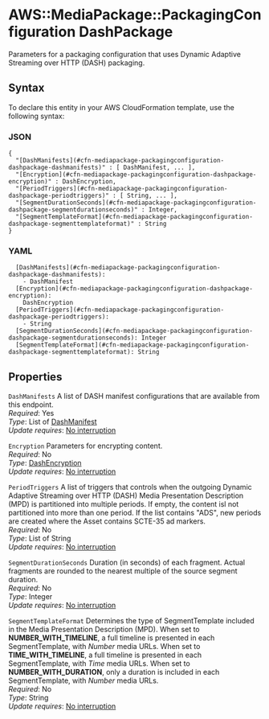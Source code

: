 # AWS::MediaPackage::PackagingConfiguration DashPackage<a name="aws-properties-mediapackage-packagingconfiguration-dashpackage"></a>

Parameters for a packaging configuration that uses Dynamic Adaptive Streaming over HTTP \(DASH\) packaging\.

## Syntax<a name="aws-properties-mediapackage-packagingconfiguration-dashpackage-syntax"></a>

To declare this entity in your AWS CloudFormation template, use the following syntax:

### JSON<a name="aws-properties-mediapackage-packagingconfiguration-dashpackage-syntax.json"></a>

```
{
  "[DashManifests](#cfn-mediapackage-packagingconfiguration-dashpackage-dashmanifests)" : [ DashManifest, ... ],
  "[Encryption](#cfn-mediapackage-packagingconfiguration-dashpackage-encryption)" : DashEncryption,
  "[PeriodTriggers](#cfn-mediapackage-packagingconfiguration-dashpackage-periodtriggers)" : [ String, ... ],
  "[SegmentDurationSeconds](#cfn-mediapackage-packagingconfiguration-dashpackage-segmentdurationseconds)" : Integer,
  "[SegmentTemplateFormat](#cfn-mediapackage-packagingconfiguration-dashpackage-segmenttemplateformat)" : String
}
```

### YAML<a name="aws-properties-mediapackage-packagingconfiguration-dashpackage-syntax.yaml"></a>

```
  [DashManifests](#cfn-mediapackage-packagingconfiguration-dashpackage-dashmanifests): 
    - DashManifest
  [Encryption](#cfn-mediapackage-packagingconfiguration-dashpackage-encryption): 
    DashEncryption
  [PeriodTriggers](#cfn-mediapackage-packagingconfiguration-dashpackage-periodtriggers): 
    - String
  [SegmentDurationSeconds](#cfn-mediapackage-packagingconfiguration-dashpackage-segmentdurationseconds): Integer
  [SegmentTemplateFormat](#cfn-mediapackage-packagingconfiguration-dashpackage-segmenttemplateformat): String
```

## Properties<a name="aws-properties-mediapackage-packagingconfiguration-dashpackage-properties"></a>

`DashManifests`  <a name="cfn-mediapackage-packagingconfiguration-dashpackage-dashmanifests"></a>
A list of DASH manifest configurations that are available from this endpoint\.  
*Required*: Yes  
*Type*: List of [DashManifest](aws-properties-mediapackage-packagingconfiguration-dashmanifest.md)  
*Update requires*: [No interruption](https://docs.aws.amazon.com/AWSCloudFormation/latest/UserGuide/using-cfn-updating-stacks-update-behaviors.html#update-no-interrupt)

`Encryption`  <a name="cfn-mediapackage-packagingconfiguration-dashpackage-encryption"></a>
Parameters for encrypting content\.  
*Required*: No  
*Type*: [DashEncryption](aws-properties-mediapackage-packagingconfiguration-dashencryption.md)  
*Update requires*: [No interruption](https://docs.aws.amazon.com/AWSCloudFormation/latest/UserGuide/using-cfn-updating-stacks-update-behaviors.html#update-no-interrupt)

`PeriodTriggers`  <a name="cfn-mediapackage-packagingconfiguration-dashpackage-periodtriggers"></a>
A list of triggers that controls when the outgoing Dynamic Adaptive Streaming over HTTP \(DASH\) Media Presentation Description \(MPD\) is partitioned into multiple periods\. If empty, the content isl not partitioned into more than one period\. If the list contains "ADS", new periods are created where the Asset contains SCTE\-35 ad markers\.   
*Required*: No  
*Type*: List of String  
*Update requires*: [No interruption](https://docs.aws.amazon.com/AWSCloudFormation/latest/UserGuide/using-cfn-updating-stacks-update-behaviors.html#update-no-interrupt)

`SegmentDurationSeconds`  <a name="cfn-mediapackage-packagingconfiguration-dashpackage-segmentdurationseconds"></a>
Duration \(in seconds\) of each fragment\. Actual fragments are rounded to the nearest multiple of the source segment duration\.   
*Required*: No  
*Type*: Integer  
*Update requires*: [No interruption](https://docs.aws.amazon.com/AWSCloudFormation/latest/UserGuide/using-cfn-updating-stacks-update-behaviors.html#update-no-interrupt)

`SegmentTemplateFormat`  <a name="cfn-mediapackage-packagingconfiguration-dashpackage-segmenttemplateformat"></a>
Determines the type of SegmentTemplate included in the Media Presentation Description \(MPD\)\. When set to **NUMBER\_WITH\_TIMELINE**, a full timeline is presented in each SegmentTemplate, with $Number$ media URLs\. When set to **TIME\_WITH\_TIMELINE**, a full timeline is presented in each SegmentTemplate, with $Time$ media URLs\. When set to **NUMBER\_WITH\_DURATION**, only a duration is included in each SegmentTemplate, with $Number$ media URLs\.  
*Required*: No  
*Type*: String  
*Update requires*: [No interruption](https://docs.aws.amazon.com/AWSCloudFormation/latest/UserGuide/using-cfn-updating-stacks-update-behaviors.html#update-no-interrupt)
